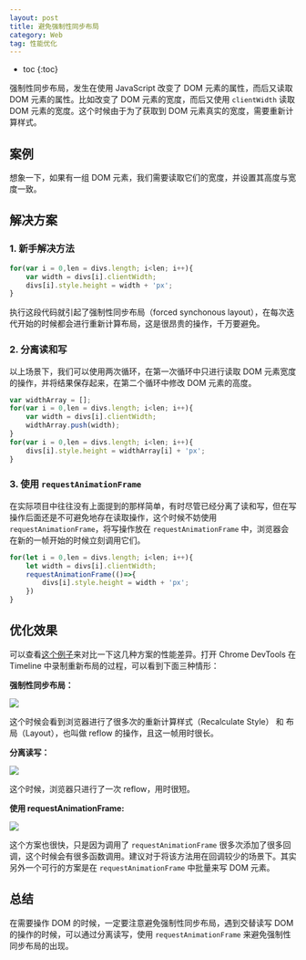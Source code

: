 ```yaml
---
layout: post
title: 避免强制性同步布局
category: Web
tag: 性能优化
---
```


* toc
{:toc}

强制性同步布局，发生在使用 JavaScript 改变了 DOM 元素的属性，而后又读取 DOM 元素的属性。比如改变了 DOM 元素的宽度，而后又使用 `clientWidth` 读取 DOM 元素的宽度。这个时候由于为了获取到 DOM 元素真实的宽度，需要重新计算样式。

## 案例

想象一下，如果有一组 DOM 元素，我们需要读取它们的宽度，并设置其高度与宽度一致。

## 解决方案

### 1. 新手解决方法

```js
for(var i = 0,len = divs.length; i<len; i++){
    var width = divs[i].clientWidth;
    divs[i].style.height = width + 'px';
}
```

执行这段代码就引起了强制性同步布局（forced synchonous layout），在每次迭代开始的时候都会进行重新计算布局，这是很昂贵的操作，千万要避免。

### 2. 分离读和写

以上场景下，我们可以使用两次循环，在第一次循环中只进行读取 DOM 元素宽度的操作，并将结果保存起来，在第二个循环中修改 DOM 元素的高度。

```javascript
var widthArray = [];
for(var i = 0,len = divs.length; i<len; i++){
    var width = divs[i].clientWidth;
    widthArray.push(width);
}
for(var i = 0,len = divs.length; i<len; i++){
    divs[i].style.height = widthArray[i] + 'px';
}
```

### 3. 使用 `requestAnimationFrame`

在实际项目中往往没有上面提到的那样简单，有时尽管已经分离了读和写，但在写操作后面还是不可避免地存在读取操作，这个时候不妨使用 `requestAnimationFrame`，将写操作放在 `requestAnimationFrame` 中，浏览器会在新的一帧开始的时候立刻调用它们。

```javascript
for(let i = 0,len = divs.length; i<len; i++){
    let width = divs[i].clientWidth;
    requestAnimationFrame(()=>{
        divs[i].style.height = width + 'px';
    })
}
```

## 优化效果

可以查看[这个例子](https://wy-ei.github.io/60fps/layout/layout-thrashing.html)来对比一下这几种方案的性能差异。打开 Chrome DevTools 在 Timeline 中录制重新布局的过程，可以看到下面三种情形：

**强制性同步布局：**

![]({{site.images_dir}}/16-11-11/319890.jpg)

这个时候会看到浏览器进行了很多次的重新计算样式（Recalculate Style） 和 布局（Layout），也叫做 reflow 的操作，且这一帧用时很长。

**分离读写：**

![]({{site.images_dir}}/16-11-11/147743.jpg)

这个时候，浏览器只进行了一次 reflow，用时很短。

**使用 requestAnimationFrame:**

![]({{site.images_dir}}/16-11-11/625120.jpg)

这个方案也很快，只是因为调用了 `requestAnimationFrame` 很多次添加了很多回调，这个时候会有很多函数调用。建议对于将该方法用在回调较少的场景下。其实另外一个可行的方案是在 `requestAnimationFrame` 中批量来写 DOM
元素。

## 总结

在需要操作 DOM 的时候，一定要注意避免强制性同步布局，遇到交替读写 DOM 的操作的时候，可以通过分离读写，使用 `requestAnimationFrame` 来避免强制性同步布局的出现。

